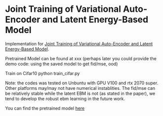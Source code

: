 # Joint Training of Variational Auto-Encoder and Latent Energy-Based Model

Implementation for [Joint Training of Variational Auto-Encoder and Latent Energy-Based Model](https://arxiv.org/abs/2006.06059).

Pretrained Model can be found at xxx
(perhaps later you could provide the demo code: using the saved model to get fid/mse, ood)

Train on Cifar10
python train_cifar.py 

Note: the codes was tested on Unbuntu with GPU V100 and rtx 2070 super. Other platforms may/may not have numerical instablities. The fid/mse can be relatively stable while the latent EBM is not (as stated in the paper), we tend to develop the robust ebm learning in the future work. 

You can find the pretrained model [here](https://www.dropbox.com/s/a3xydf594fzaokl/cifar10_pretrained.rar?dl=0)